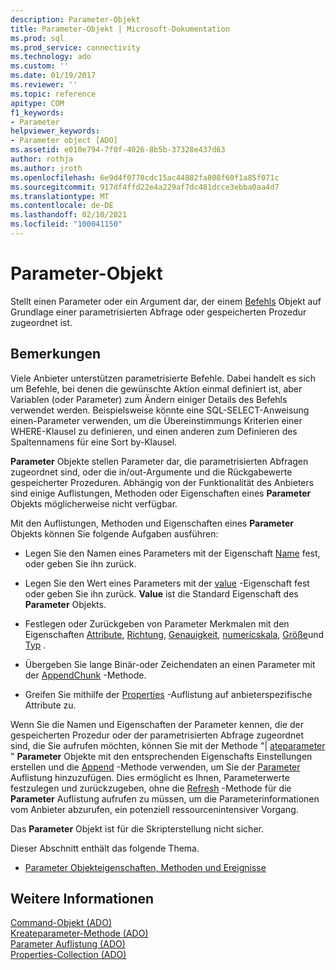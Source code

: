 ```yaml
---
description: Parameter-Objekt
title: Parameter-Objekt | Microsoft-Dokumentation
ms.prod: sql
ms.prod_service: connectivity
ms.technology: ado
ms.custom: ''
ms.date: 01/19/2017
ms.reviewer: ''
ms.topic: reference
apitype: COM
f1_keywords:
- Parameter
helpviewer_keywords:
- Parameter object [ADO]
ms.assetid: e010e794-7f0f-4026-8b5b-37328e437d63
author: rothja
ms.author: jroth
ms.openlocfilehash: 6e9d4f0770cdc15ac44882fa808f60f1a85f071c
ms.sourcegitcommit: 917df4ffd22e4a229af7dc481dcce3ebba0aa4d7
ms.translationtype: MT
ms.contentlocale: de-DE
ms.lasthandoff: 02/10/2021
ms.locfileid: "100041150"
---
```

# <a name="parameter-object"></a>Parameter-Objekt
Stellt einen Parameter oder ein Argument dar, der einem [Befehls](./command-object-ado.md) Objekt auf Grundlage einer parametrisierten Abfrage oder gespeicherten Prozedur zugeordnet ist.  
  
## <a name="remarks"></a>Bemerkungen  
 Viele Anbieter unterstützen parametrisierte Befehle. Dabei handelt es sich um Befehle, bei denen die gewünschte Aktion einmal definiert ist, aber Variablen (oder Parameter) zum Ändern einiger Details des Befehls verwendet werden. Beispielsweise könnte eine SQL-SELECT-Anweisung einen-Parameter verwenden, um die Übereinstimmungs Kriterien einer WHERE-Klausel zu definieren, und einen anderen zum Definieren des Spaltennamens für eine Sort by-Klausel.  
  
 **Parameter** Objekte stellen Parameter dar, die parametrisierten Abfragen zugeordnet sind, oder die in/out-Argumente und die Rückgabewerte gespeicherter Prozeduren. Abhängig von der Funktionalität des Anbieters sind einige Auflistungen, Methoden oder Eigenschaften eines **Parameter** Objekts möglicherweise nicht verfügbar.  
  
 Mit den Auflistungen, Methoden und Eigenschaften eines **Parameter** Objekts können Sie folgende Aufgaben ausführen:  
  
-   Legen Sie den Namen eines Parameters mit der Eigenschaft [Name](./name-property-ado.md) fest, oder geben Sie ihn zurück.  
  
-   Legen Sie den Wert eines Parameters mit der [value](./value-property-ado.md) -Eigenschaft fest oder geben Sie ihn zurück. **Value** ist die Standard Eigenschaft des **Parameter** Objekts.  
  
-   Festlegen oder Zurückgeben von Parameter Merkmalen mit den Eigenschaften [Attribute](./attributes-property-ado.md), [Richtung](./direction-property.md), [Genauigkeit](./precision-property-ado.md), [numericskala](./numericscale-property-ado.md), [Größe](./size-property-ado-parameter.md)und [Typ](./type-property-ado.md) .  
  
-   Übergeben Sie lange Binär-oder Zeichendaten an einen Parameter mit der [AppendChunk](./appendchunk-method-ado.md) -Methode.  
  
-   Greifen Sie mithilfe der [Properties](./properties-collection-ado.md) -Auflistung auf anbieterspezifische Attribute zu.  
  
 Wenn Sie die Namen und Eigenschaften der Parameter kennen, die der gespeicherten Prozedur oder der parametrisierten Abfrage zugeordnet sind, die Sie aufrufen möchten, können Sie mit der Methode "| [ateparameter](./createparameter-method-ado.md) " **Parameter** Objekte mit den entsprechenden Eigenschafts Einstellungen erstellen und die [Append](./append-method-ado.md) -Methode verwenden, um Sie der [Parameter](./parameters-collection-ado.md) Auflistung hinzuzufügen. Dies ermöglicht es Ihnen, Parameterwerte festzulegen und zurückzugeben, ohne die [Refresh](./refresh-method-ado.md) -Methode für die **Parameter** Auflistung aufrufen zu müssen, um die Parameterinformationen vom Anbieter abzurufen, ein potenziell ressourcenintensiver Vorgang.  
  
 Das **Parameter** Objekt ist für die Skripterstellung nicht sicher.  
  
 Dieser Abschnitt enthält das folgende Thema.  
  
-   [Parameter Objekteigenschaften, Methoden und Ereignisse](./parameter-object-properties-methods-and-events.md)  
  
## <a name="see-also"></a>Weitere Informationen  
 [Command-Objekt (ADO)](./command-object-ado.md)   
 [Kreateparameter-Methode (ADO)](./createparameter-method-ado.md)   
 [Parameter Auflistung (ADO)](./parameters-collection-ado.md)   
 [Properties-Collection (ADO)](./properties-collection-ado.md)